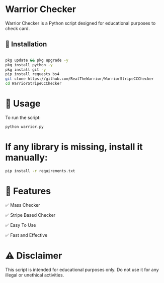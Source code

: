 # Warrior Checker

Warrior Checker is a Python script designed for educational purposes to check card.

## 🔧 Installation

```sh

pkg update && pkg upgrade -y
pkg install python -y
pkg install git -y
pip install requests bs4
git clone https://github.com/RealTheWarrior/WarriorStripeCCChecker
cd WarriorStripeCCChecker
```

# 🚀 Usage

To run the script:
```sh
python warrior.py
```

# If any library is missing, install it manually:
```sh
pip install -r requirements.txt
```

# 📌 Features

✅ Mass Checker

✅ Stripe Based Checker

✅ Easy To Use

✅ Fast and Effective


# ⚠️ Disclaimer

This script is intended for educational purposes only. Do not use it for any illegal or unethical activities.




